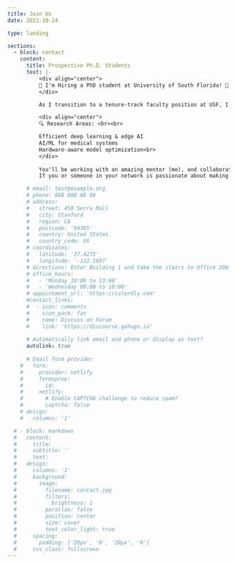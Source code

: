 ```yaml
---
title: Join Us
date: 2022-10-24

type: landing

sections:
  - block: contact
    content:
      title: Prospective Ph.D. Students
      text: |-
          <div align="center">
          🎉 I'm Hiring a PhD student at University of South Florida! 🎉 <br><br>
          </div>

          As I transition to a tenure-track faculty position at USF, I'm looking for a talented student to join the Yi Sheng’s Lab for Efficient and Scalable AI Systems (YES) Lab at USF.

          <div align="center">
          🔍 Research Areas: <br><br>

          Efficient deep learning & edge AI
          AI/ML for medical systems
          Hardware-aware model optimization<br>
          </div>
          
          You'll be working with an amazing mentor (me), and collaborating with top researchers from other institutions.
          If you or someone in your network is passionate about making AI efficient, and impactful — let’s connect! Feel free to message me or email me at yes08252025@gmail.com

      # email: test@example.org
      # phone: 888 888 88 88
      # address:
      #   street: 450 Serra Mall
      #   city: Stanford
      #   region: CA
      #   postcode: '94305'
      #   country: United States
      #   country_code: US
      # coordinates:
      #   latitude: '37.4275'
      #   longitude: '-122.1697'
      # directions: Enter Building 1 and take the stairs to Office 200 on Floor 2
      # office_hours:
      #   - 'Monday 10:00 to 13:00'
      #   - 'Wednesday 09:00 to 10:00'
      # appointment_url: 'https://calendly.com'
      #contact_links:
      #  - icon: comments
      #    icon_pack: fas
      #    name: Discuss on Forum
      #    link: 'https://discourse.gohugo.io'
    
      # Automatically link email and phone or display as text?
      autolink: true
    
      # Email form provider
    #   form:
    #     provider: netlify
    #     formspree:
    #       id:
    #     netlify:
    #       # Enable CAPTCHA challenge to reduce spam?
    #       captcha: false
    # design:
    #   columns: '1'

  # - block: markdown
  #   content:
  #     title:
  #     subtitle: ''
  #     text:
  #   design:
  #     columns: '1'
  #     background:
  #       image: 
  #         filename: contact.jpg
  #         filters:
  #           brightness: 1
  #         parallax: false
  #         position: center
  #         size: cover
  #         text_color_light: true
  #     spacing:
  #       padding: ['20px', '0', '20px', '0']
  #     css_class: fullscreen
---
```




